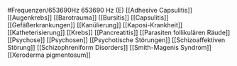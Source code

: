 #Frequenzen/653690Hz
653690 Hz (E)
[[Adhesive Capsulitis]]
[[Augenkrebs]]
[[Barotrauma]]
[[Bursitis]]
[[Capsulitis]]
[[Gefäßerkrankungen]]
[[Kanülierung]]
[[Kaposi-Krankheit]]
[[Katheterisierung]]
[[Krebs]]
[[Pancreatitis]]
[[Parasiten follikulären Räude]]
[[Psychose]]
[[Psychosen]]
[[Psychotische Störungen]]
[[Schizoaffektiven Störung]]
[[Schizophreniform Disorders]]
[[Smith-Magenis Syndrom]]
[[Xeroderma pigmentosum]]